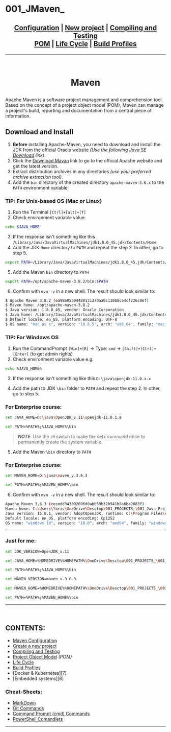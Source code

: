 # 001_JMaven_

## <p align=center>[Configuration][MavenCfg] | [New project][NewMvnPro] | [Compiling and Testing][ConmpTest]  <br/> [POM][MvnPOM] | [Life Cycle][LifeCycl] | [Build Profiles][BldProf] </p>

<!--
* [Configuration][MavenCfg]
* [New project][NewMvnPro]
* [Compiling and Testing][ConmpTest]
* [Project Object Model][MvnPOM] *(POM)*
* [Life Cycle][LifeCycl]
* [Build Profiles][BldProf]

-->

[MavenCfg]: res/001_Git_and_GitHub_/Git_And_GitHub.md
[NewMvnPro]: res/002_Windows_/Windows.md
[ConmpTest]: res/003_Linux_(Unix)_/Linux_(Unix).md
[MvnPOM]: res/004_Networks_/Networks.md
[LifeCycl]: res/005_Programming_languages_/Programming.md
[BldProf]: res/006_Databases_/Databases.md

---
<br/>
<!-- ---------------------------------- * Navigation * ---------------------------------- -->

# <p align=center><b>Maven</b></p>

Apache Maven is a software project management and comprehension tool. Based on the concept of a project object model (POM), Maven can manage a project's build, reporting and documentation from a central piece of information.

## Download and Install
1. **Before** installing Apache-Maven, you need to download and install the JDK from the official Oracle website *(Use the following [Java SE Download][loadJDK] link)*.
2. Click the [Download Mavan][loadMvn] link to go to the official Apache website and get the latest version. 
3. Extract distribution archives in any directories *(use your preferred archive extraction tool)*.
4. Add the `bin` directory of the created directory `apache-maven-3.6.x` to the `PATH` environment variable

### **TIP:** For **Unix-based OS** (Mac or Linux)
1. Run the Terminal `[Ctrl]+[alt]+[T]` 
2. Check environment variable value:

```bash
echo $JAVA_HOME
```

3. If the response isn't something like this `/Library/Java/JavaVirtualMachines/jdk1.8.0_45.jdk/Contents/Home` 
4. Add the JDK `Home` directory to `PATH` and repeat the step 2. In other, go to step 5.

```bash
export PATH=/Library/Java/JavaVirtualMachines/jdk1.8.0_45.jdk/Contents/Home:$PATH
```

5. Add the Maven `bin` directory to `PATH`

```bash
export PATH=/opt/apache-maven-3.8.2/bin:$PATH
```
6. Confirm with `mvn -v` in a new shell. The result should look similar to:

```bash
$ Apache Maven 3.8.2 (ea98e05a04480131370aa0c110b8c54cf726c06f)
$ Maven home: /opt/apache-maven-3.8.2
$ Java version: 1.8.0_45, vendor: Oracle Corporation
$ Java home: /Library/Java/JavaVirtualMachines/jdk1.8.0_45.jdk/Contents/Home/jre
$ Default locale: en_US, platform encoding: UTF-8
$ OS name: "mac os x", version: "10.8.5", arch: "x86_64", family: "mac"
```

### **TIP:** For **Windows OS**
1. Run the CommandPrompt `[Win]+[R]` -> Type: *`cmd`* -> `[Shift]+[Ctrl]+[Enter]` (to get admin rights)
2. Check environment variable value e.g.

```bash
echo %JAVA_HOME%
```
3. If the response isn't something like this `D:\java\openjdk-11.0.x.x` 

4. Add the path to JDK `\bin` folder to `PATH` and repeat the step 2. In other, go to step 5.

### For Enterprise course:
```bash
set JAVA_HOME=D:\java\OpenJDK_v.11\openjdk-11.0.1.9
```
```bash
set PATH=%PATH%;%JAVA_HOME%\bin
```

> ***NOTE***: Use the `/M` switch to make the setx command once to permanently create the system variable.

5. Add the Maven `\bin` directory to `PATH`

### For Enterprise course:
```bash
set MAVEN_HOME=D:\java\maven_v.3.6.3
```
```bash
set PATH=%PATH%;%MAVEN_HOME%\bin
```

6. Confirm with `mvn -v` in a new shell. The result should look similar to:

```bash
Apache Maven 3.6.3 (cecedd343002696d0abb50b32b541b8a6ba2883f)
Maven home: C:\Users\Yoric\OneDrive\Desctop\001_PROJECTS_\001_Java_Projects_\#_HOMEWORKS_\#_JavaEnterprise_\env\maven_v.3.6.3\bin\..
Java version: 15.0.1, vendor: AdoptOpenJDK, runtime: C:\Program Files\AdoptOpenJDK\jdk-15.0.1.9-hotspot
Default locale: en_US, platform encoding: Cp1252
OS name: "windows 10", version: "10.0", arch: "amd64", family: "windows"
```

---
### Just for me:
```bash
set JDK_VERSION=OpenJDK_v.11
```
```bash
set JAVA_HOME=%HOMEDRIVE%%HOMEPATH%\OneDrive\Desctop\001_PROJECTS_\001_Java_Projects_\#_HOMEWORKS_\#_JavaEnterprise_\env\%JDK_VERSION%
```
```bash
set PATH=%PATH%;%JAVA_HOME%\bin
```

```bash
set MAVEN_VERSION=maven_v.3.6.3
```
```bash
set MAVEN_HOME=%HOMEDRIVE%%HOMEPATH%\OneDrive\Desctop\001_PROJECTS_\001_Java_Projects_\#_HOMEWORKS_\#_JavaEnterprise_\env\%MAVEN_VERSION%
```
```bash
set PATH=%PATH%;%MAVEN_HOME%\bin
```

---
<br/>


<!--
* [Download JDK][loadJDK]
* [Download Maven][loadMvn]
-->

[loadJDK]: https://www.oracle.com/javadownload
[loadMvn]: https://maven.apache.org/download.cgi




## CONTENTS:<!--Done!-->
* [Maven Configuration][MavenCfg]
* [Create a new project][NewMvnPro]
* [Compiling and Testing][ConmpTest]
* [Project Object Model][MvnPOM] *(POM)*
* [Life Cycle][LifeCycl]
* [Build Profiles][BldProf]
* [Docker & Kubernetes][7]
* [Embedded systems][8]


### Cheat-Sheets:
* [MarkDown][9]
* [Git Commands][10]
* [Command Prompt (cmd) Commands][11]
* [PowerShell Comandlets][12]


<!--
* [MarkDown][9]
* [Git Commands][10]
-->

[9]: res/001_Git_and_GitHub_/res/001_Markdown_README_/read/MarkDown.md
[10]: res/001_Git_and_GitHub_/res/002_Git_Commands_/read/Git_Commands.md
[11]: res/002_Windows_/res/32_Cmd_PROMPT_/read/CommandPrompt_commands.md
[12]: res/002_Windows_/res/32_Cmdlet_POWERSHELL_/read/PowerShell.md

---
<br/>